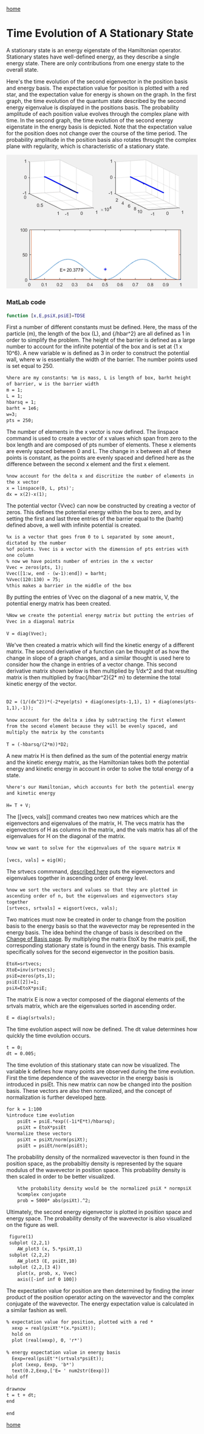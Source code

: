 [home](/README.md)
 
# Time Evolution of A Stationary State

A stationary state is an energy eigenstate of the Hamiltonian operator. Stationary states have well-defined energy, as they describe a single energy state. There are only contributions from one energy state to the overall state. 

Here's the time evolution of the second eigenvector in the position basis and energy basis. The expectation value for position is plotted with a red star, and the expectation value for energy is shown on the graph. In the first graph, the time evolution of the quantum state described by the second energy eigenvalue is displayed in the positions basis. The probability amplitude of each position value evolves through the complex plane with time. In the second graph, the time evolution of the second energy eigenstate in the energy basis is depicted. Note that the expectation value for the position does not change over the course of the time period. The probability amplitude in the position basis also rotates throught the complex plane with regularity, which is characteristic of a stationary state. 

![Second State](/tdse2.gif)

### MatLab code

```Matlab
function [x,E,psiX,psiE]=TDSE
```

First a number of different constants must be defined. Here, the mass of the particle (m), the length of the box (L), and {/hbar^2} are all defined as 1 in order to simplify the problem. The height of the barrier is defined as a large number to account for the infinite potential of the box and is set at {1 x 10^6}. A new variable w is defined as 3 in order to construct the potential wall, where w is essentially the width of the barrier. The number points used is set equal to 250.
```
%here are my constants: %m is mass, L is length of box, barht height of barrier, w is the barrier width
m = 1;
L = 1;
hbarsq = 1;
barht = 1e6;
w=3;
pts = 250;
```

The number of elements in the x vector is now defined. The linspace command is used to create a vector of x values which span from zero to the box length and are composed of pts number of elements. These x elements are evenly spaced between 0 and L. The change in x between all of these points is constant, as the points are evenly spaced and defined here as the difference between the second x element and the first x element. 
```
%now account for the delta x and discritize the number of elements in the x vector
x = linspace(0, L, pts)';
dx = x(2)-x(1);
```
The potential vector {Vvec} can now be constructed by creating a vector of zeros. This defines the potential energy within the box to zero, and by setting the first and last three entries of the barrier equal to the {barht} defined above, a well with infinite potential is created. 
```
%x is a vector that goes from 0 to L separated by some amount, dictated by the number
%of points. Vvec is a vector with the dimension of pts entries with one column
% now we have points number of entries in the x vector
Vvec = zeros(pts, 1);
Vvec([1:w, end - (w-1):end]) = barht;
%Vvec(120:130) = 75;
%this makes a barrier in the middle of the box
```
By putting the entries of Vvec on the diagonal of a new matrix, V, the potential energy matrix has been created.

```
%Now we create the potential energy matrix but putting the entries of Vvec in a diagonal matrix

V = diag(Vvec);
```

We've then created a matrix which will find the kinetic energy of a different matrix. The second derivative of a function can be thought of as how the change in slope of a graph changes, and a similar thought is used here to consider how the change in entries of a vector change. This second derivative matrix shown below is then multiplied by 1/dx^2 and that resulting matrix is then multiplied by frac{/hbar^2}{2* m} to determine the total kinetic energy of the vector.

```%making the second derivative matrix

D2 = (1/(dx^2))*(-2*eye(pts) + diag(ones(pts-1,1), 1) + diag(ones(pts-1,1),-1));

%now account for the delta x idea by subtracting the first element from the second element because they will be evenly spaced, and multiply the matrix by the constants 

T = (-hbarsq/(2*m))*D2;
```
A new matrix H is then defined as the sum of the potential energy matrix and the kinetic energy matrix, as the Hamiltonian takes both the potential energy and kinetic energy in account in order to solve the total energy of a state.
```
%here's our Hamiltonian, which accounts for both the potential energy and kinetic energy

H= T + V;
```

The [[vecs, vals]] command creates two new matrices which are the eigenvectors and eigenvalues of the matrix, H. The vecs matrix has the eigenvectors of H as columns in the matrix, and the vals matrix has all of the eigenvalues for H on the diagonal of the matrix. 

```
%now we want to solve for the eigenvalues of the square matrix H

[vecs, vals] = eig(H);
```

The srtvecs commmand, [described here](/Eigsort.md) puts the eigenvectors and eigenvalues together in ascending order of energy level. 
```
%now we sort the vectors and values so that they are plotted in ascending order of n, but the eigenvalues and eigenvectors stay together
[srtvecs, srtvals] = eigsort(vecs, vals);
```

Two matrices must now be created in order to change from the position basis to the energy basis so that the wavevector may be represented in the energy basis. The idea behind the change of basis is described on the [Change of Basis page](/Basis.md). By multiplying the matrix EtoX by the matrix psiE, the corresponding stationary state is found in the energy basis. This example specifically solves for the second eigenvector in the position basis. 

```
EtoX=srtvecs; 
XtoE=inv(srtvecs); 
psiE=zeros(pts,1); 
psiE([2])=1; 
psiX=EtoX*psiE;
````

The matrix E is now a vector composed of the diagonal elements of the srtvals matrix, which are the eigenvalues sorted in ascending order. 
```
E = diag(srtvals);
```

The time evolution aspect will now be defined. The dt value determines how quickly the time evolution occurs. 
```
t = 0;
dt = 0.005;
```

The time evolution of this stationary state can now be visualized. The variable k defines how many points are observed during the time evolution. First the time dependence of the wavevector in the energy basis is introduced in psiEt. This new matrix can now be changed into the position basis. These vectors are also then normalized, and the concept of normalization is further developed [here](/Background.md). 
```
for k = 1:100
%introduce time evolution
    psiEt = psiE.*exp((-1i*E*t)/hbarsq);
    psiXt = EtoX*psiEt
%normalize these vectors
    psiXt = psiXt/norm(psiXt);
    psiEt = psiEt/norm(psiEt);
```
The probability density of the normalized wavevector is then found in the position space, as the probabiltiy density is represented by the square modulus of the wavevector in position space. This probability density is then scaled in order to be better visualized. 
```
    %the probability density would be the normalized psiX * normpsiX
    %complex conjugate
    prob = 5000* abs(psiXt).^2;
```
Ultimately, the second energy eigenvector is plotted in position space and energy space. The probability density of the wavevector is also visualized on the figure as well. 
```
 figure(1)
 subplot (2,2,1)
    AW_plot3 (x, 5.*psiXt,1)
 subplot (2,2,2)
    AW_plot3 (E, psiEt,10)
 subplot (2,2,[3 4])
    plot(x, prob, x, Vvec)
    axis([-inf inf 0 100])
 ```
 The expectation value for position are then determined by finding the inner product of the position operator acting on the wavevector and the complex conjugate of the wavevector. The energy expectation value is calculated in a similar fashion as well. 
 ```
% expectation value for position, plotted with a red *
   xexp = real(psiXt'*(x.*psiXt));
   hold on 
   plot (real(xexp), 0, 'r*')
   
% energy expectation value in energy basis
   Eexp=real(psiEt'*(srtvals*psiEt));
   plot (xexp, Eexp, 'b*')
   text(0.2,Eexp,['E= ' num2str(Eexp)])
 hold off
  
 drawnow
t = t + dt;
end

end
``` 
[home](/README.md)
